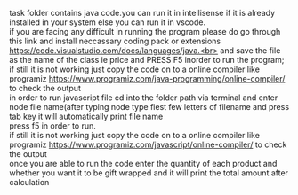 task folder contains java code.you can run it in intellisense if it is already installed in your system else you can run it in vscode.<br>
if you are facing any difficult in running the program please do go through this link and install neccassary coding pack or extensions https://code.visualstudio.com/docs/languages/java.<br>
and save the file as the name of the class ie price and PRESS F5 inorder to run the program;
<br>if still it is not working just copy the code on to a online compiler like programiz https://www.programiz.com/java-programming/online-compiler/ to check the output
<br>in order to run javascript file cd into the folder path via terminal and enter node file name(after typing node type fiest few letters of filename and press tab key it will automatically print file name
<br>
press f5 in order to run.
<br>if still it is not working just copy the code on to a online compiler like programiz https://www.programiz.com/javascript/online-compiler/ to check the output
<br>
once you are able to run the code enter the quantity of each product and whether you want it to be gift wrapped and it will print the total amount after calculation
